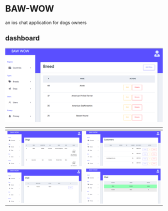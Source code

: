 # BAW-WOW
an ios chat application for dogs owners

## dashboard
![](1.png)


<table>
    <thead>
        <th></th>
        <th></th>
    </thead>
    <tbody>
          <tr> 
              <td>
                <img src="2.png"/>
              </td> 
              <td> 
                <img src="3.png"/>
              </td> 
             </td> 
        </tr>
          <tr> 
              <td>
                <img src="4.png"/>
              </td> 
              <td> 
                <img src="5.png"/>
              </td> 
             </td> 
        </tr>
    </tbody>
    </table>

